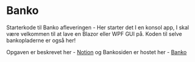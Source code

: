 # Banko
Starterkode til Banko afleveringen - Her starter det I en konsol app, I skal være velkommen til at lave en Blazor eller WPF GUI på. Koden til selve bankopladerne er også her!

Opgaven er beskrevet her - [Notion](https://mercantec.notion.site/Banko-112dab5ca2378019b5bcfd9a92190172?pvs=4) og Bankosiden er hostet her - [Banko](https://mercantech.github.io/Banko/)
